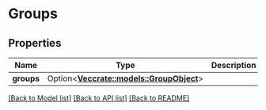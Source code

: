 # Groups

## Properties

Name | Type | Description | Notes
------------ | ------------- | ------------- | -------------
**groups** | Option<[**Vec<crate::models::GroupObject>**](GroupObject.md)> |  | [optional]

[[Back to Model list]](../README.md#documentation-for-models) [[Back to API list]](../README.md#documentation-for-api-endpoints) [[Back to README]](../README.md)


